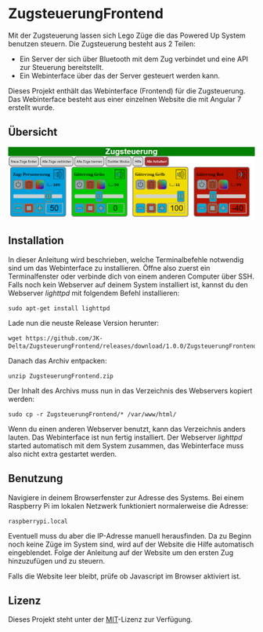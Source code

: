 # ZugsteuerungFrontend

Mit der Zugsteuerung lassen sich Lego Züge die das Powered Up System benutzen steuern.
Die Zugsteuerung besteht aus 2 Teilen:
- Ein Server der sich über Bluetooth mit dem Zug verbindet und eine API zur Steuerung bereitstellt.
- Ein Webinterface über das der Server gesteuert werden kann.

Dieses Projekt enthält das Webinterface (Frontend) für die Zugsteuerung.
Das Webinterface besteht aus einer einzelnen Website die mit Angular 7 erstellt wurde.

## Übersicht

![full view](docs/full_view.PNG)

## Installation

In dieser Anleitung wird beschrieben, welche Terminalbefehle notwendig sind um das Webinterface zu installieren.
Öffne also zuerst ein Terminalfenster oder verbinde dich von einem anderen Computer über SSH.
Falls noch kein Webserver auf deinem System installiert ist, kannst du den Webserver *lighttpd* mit folgendem
Befehl installieren:
```
sudo apt-get install lighttpd
```
Lade nun die neuste Release Version herunter:
```
wget https://github.com/JK-Delta/ZugsteuerungFrontend/releases/download/1.0.0/ZugsteuerungFrontend.zip
```
Danach das Archiv entpacken:
```
unzip ZugsteuerungFrontend.zip
```
Der Inhalt des Archivs muss nun in das Verzeichnis des Webservers kopiert werden:
```
sudo cp -r ZugsteuerungFrontend/* /var/www/html/
```
Wenn du einen anderen Webserver benutzt, kann das Verzeichnis anders lauten.
Das Webinterface ist nun fertig installiert. Der Webserver *lighttpd* started automatisch mit dem System
zusammen, das Webinterface muss also nicht extra gestartet werden.

## Benutzung

Navigiere in deinem Browserfenster zur Adresse des Systems.
Bei einem Raspberry Pi im lokalen Netzwerk funktioniert normalerweise die Adresse:
```
raspberrypi.local
```
Eventuell muss du aber die IP-Adresse manuell herausfinden.
Da zu Beginn noch keine Züge im System sind, wird auf der Website die Hilfe automatisch eingeblendet.
Folge der Anleitung auf der Website um den ersten Zug hinzuzufügen und zu steuern.

Falls die Website leer bleibt, prüfe ob Javascript im Browser aktiviert ist.

## Lizenz
Dieses Projekt steht unter der [MIT](https://spdx.org/licenses/MIT.html)-Lizenz zur Verfügung.
